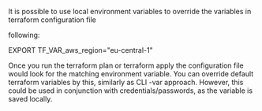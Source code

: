 It is possible to use local environment variables to override the variables in terraform configuration file

following:

EXPORT TF_VAR_aws_region="eu-central-1"


Once you run the terraform plan or terraform apply the configuration file would look for the matching environment variable. You can override default terraform variables by this, similarly as CLI -var approach. However, this could be used in conjunction with credentials/passwords, as the variable is saved locally.